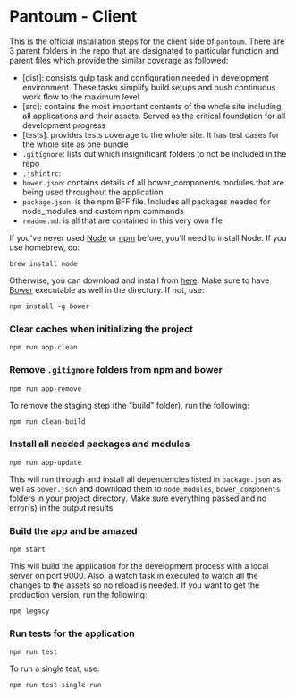 **Pantoum - Client**
============

This is the official installation steps for the client side of `pantoum`. There are 3 parent folders in the repo that are designated to particular function and parent files which provide the similar coverage as followed: 

- [dist]: consists gulp task and configuration needed in development environment. These tasks simplify build setups and push continuous work flow to the maximum level
- [src]: contains the most important contents of the whole site including all applications and their assets. Served as the critical foundation for all development progress
- [tests]: provides tests coverage to the whole site. It has test cases for the whole site as one bundle 
- `.gitignore`: lists out which insignificant folders to not be included in the repo
- `.jshintrc`: 
- `bower.json`: contains details of all bower_components modules that are being used throughout the application
- `package.json`: is the npm BFF file. Includes all packages needed for node_modules and custom npm commands
- `readme.md`: is all that are contained in this very own file

If you've never used [Node](http://nodejs.org/) or [npm](https://www.npmjs.com/) before, you'll need to install Node.
If you use homebrew, do:

```
brew install node
```

Otherwise, you can download and install from [here](http://nodejs.org/download/). Make sure to have [Bower](http://bower.io/) executable as well in the directory. If not, use:

```
npm install -g bower
```

### Clear caches when initializing the project

```
npm run app-clean
```

### Remove `.gitignore` folders from npm and bower

```
npm run app-remove
```

To remove the staging step (the "build" folder), run the following:

```
npm run clean-build
```

### Install all needed packages and modules

```
npm run app-update
```

This will run through and install all dependencies listed in `package.json` as well as `bower.json` and download them
to `node_modules`, `bower_components` folders in your project directory. Make sure everything passed and no error(s) in the output results

### Build the app and be amazed

```
npm start
```

This will build the application for the development process with a local server on port 9000. Also, a watch task in executed to watch all the changes to the assets so no reload is needed. If you want to get the production version, run the following:

```
npm legacy
```

### Run tests for the application

```
npm run test
```

To run a single test, use: 

```
npm run test-single-run
```